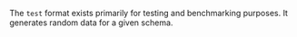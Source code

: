 The `test` format exists primarily for testing and benchmarking purposes. It
generates random data for a given schema.
